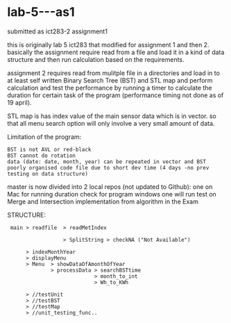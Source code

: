 # lab-5---as1
submitted as ict283-2 assignment1

this is originally lab 5 ict283 that modified for assignment 1 and then 2.
basically the assignment require read from a file and load it in a kind of data structure and then run calculation based on the requirements.

assignment 2 requires read from mulitple file in a directories and load in to at least self written Binary Search Tree (BST) and STL map and perform calculation and test the performance by running a timer to calculate the duration for certain task of 
the program (performance timing not done as of 19 april).

STL map is has index value of the main sensor data which is in vector. so that all menu search option will only involve a very small amount of data.

Limitation of the program:

    BST is not AVL or red-black
    BST cannot do rotation
    data (date: date, month, year) can be repeated in vector and BST
    poorly organised code file due to short dev time (4 days -no prev testing on data structure)
    

master is now divided into 2 local repos (not updated to Github): 
    one on Mac for running duration check for program
    windows one will run test on Merge and Intersection implementation from algorithm in the Exam 

STRUCTURE:

     main > readfile  > readMetIndex 

                      > SplitString > checkNA ("Not Available")
                 
          > indexMonthYear
          > displayMenu
          > Menu  > showDataOfAmonthOfYear
                  > processData > searchBSTtime
                                > month_to_int
                                > Wh_to_KWh

          > //testUnit
          > //testBST
          > //testMap
          > //unit_testing_func..
